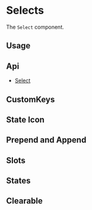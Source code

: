 # Selects
The `Select` component.

## Usage
<Example file="Select/Usage" />

## Api
- [Select](../api/select)

## CustomKeys
<Example file="Select/CustomKeys" />

## State Icon
<Example file="Select/StateIcon" />

## Prepend and Append
<Example file="Select/PrependAndAppend" />

## Slots
<Example file="Select/Slots" />

## States
<Example file="Select/States" />

## Clearable
<Example file="Select/Clearable" />
